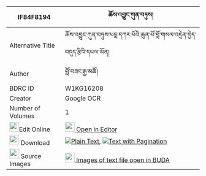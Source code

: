 |IF84F8194|ཆོས་འབྱུང་ཀུན་བཏུས། 
| --- | --- 
|Alternative Title |ཆོས་འབྱུང་ཀུན་བཏུས་པདྨ་དཀར་པོའི་ཆུན་པོ་བློ་གསལ་འདྲེན་བྱེད་བདུད་རྩིའི་དཔལ་ཡོན།
|Author| བློ་བཟང་རྒྱ་མཚོ།
|BDRC ID | W1KG16208
|Creator | Google OCR
|Number of Volumes| 1
|<img width="25" src="https://img.icons8.com/color/25/000000/edit-property.png">Edit Online| [<img width="25" src="https://avatars.githubusercontent.com/u/45091458?s=200&v=4"> Open in Editor](http://editor.openpecha.org/IF84F8194)
|<img width="25" src="https://img.icons8.com/fluent/48/000000/download-2.png"/>  Download | [![](https://img.icons8.com/color/20/000000/txt.png)Plain Text](https://github.com/Openpecha/IF84F8194/releases/download/v1/chojung_kuntu_plain_IF84F8194.zip), [![](https://img.icons8.com/color/20/000000/txt.png)Text with Pagination](https://github.com/Openpecha/IF84F8194/releases/download/v1/chojung_kuntu_pages_IF84F8194.zip)
|<img width="25" src="https://img.icons8.com/plasticine/100/000000/pictures-folder.png"/>  Source Images | [<img width="25" src="https://library.bdrc.io/icons/BUDA-small.svg"> Images of text file open in BUDA](https://library.bdrc.io/show/bdr:W1KG16208)